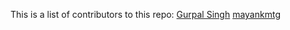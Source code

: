 This is a list of contributors to this repo:
[Gurpal Singh](https://github.com/HuntingAxl/)
[mayankmtg](https://github.com/mayankmtg/)
